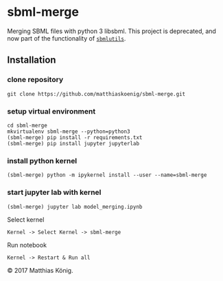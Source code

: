 # sbml-merge
Merging SBML files with python 3 libsbml. This project is deprecated, and now part of the functionality of [`sbmlutils`](https://github.com/matthiaskoenig/sbmlutils).

## Installation
### clone repository
```
git clone https://github.com/matthiaskoenig/sbml-merge.git
```

### setup virtual environment
```
cd sbml-merge
mkvirtualenv sbml-merge --python=python3
(sbml-merge) pip install -r requirements.txt
(sbml-merge) pip install jupyter jupyterlab
```

### install python kernel
```
(sbml-merge) python -m ipykernel install --user --name=sbml-merge
```

### start jupyter lab with kernel
```
(sbml-merge) jupyter lab model_merging.ipynb
```
Select kernel
```
Kernel -> Select Kernel -> sbml-merge
```
Run notebook
```
Kernel -> Restart & Run all
```

&copy; 2017 Matthias König.